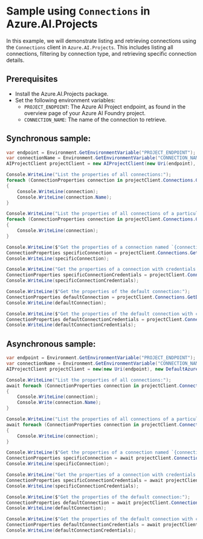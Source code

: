 # Sample using `Connections` in Azure.AI.Projects

In this example, we will demonstrate listing and retrieving connections using the `Connections` client in `Azure.AI.Projects`. This includes listing all connections, filtering by connection type, and retrieving specific connection details.

## Prerequisites

- Install the Azure.AI.Projects package.
- Set the following environment variables:
  - `PROJECT_ENDPOINT`: The Azure AI Project endpoint, as found in the overview page of your Azure AI Foundry project.
  - `CONNECTION_NAME`: The name of the connection to retrieve.

## Synchronous sample:
```C# Snippet:AI_Projects_ConnectionsExampleSync
var endpoint = Environment.GetEnvironmentVariable("PROJECT_ENDPOINT");
var connectionName = Environment.GetEnvironmentVariable("CONNECTION_NAME");
AIProjectClient projectClient = new AIProjectClient(new Uri(endpoint), new DefaultAzureCredential());

Console.WriteLine("List the properties of all connections:");
foreach (ConnectionProperties connection in projectClient.Connections.GetConnections())
{
    Console.WriteLine(connection);
    Console.WriteLine(connection.Name);
}

Console.WriteLine("List the properties of all connections of a particular type (e.g., Azure OpenAI connections):");
foreach (ConnectionProperties connection in projectClient.Connections.GetConnections(connectionType: ConnectionType.AzureOpenAI))
{
    Console.WriteLine(connection);
}

Console.WriteLine($"Get the properties of a connection named `{connectionName}`:");
ConnectionProperties specificConnection = projectClient.Connections.GetConnection(connectionName, includeCredentials: false);
Console.WriteLine(specificConnection);

Console.WriteLine("Get the properties of a connection with credentials:");
ConnectionProperties specificConnectionCredentials = projectClient.Connections.GetConnection(connectionName, includeCredentials: true);
Console.WriteLine(specificConnectionCredentials);

Console.WriteLine($"Get the properties of the default connection:");
ConnectionProperties defaultConnection = projectClient.Connections.GetDefault(includeCredentials: false);
Console.WriteLine(defaultConnection);

Console.WriteLine($"Get the properties of the default connection with credentials:");
ConnectionProperties defaultConnectionCredentials = projectClient.Connections.GetDefault(includeCredentials: true);
Console.WriteLine(defaultConnectionCredentials);
```

## Asynchronous sample:
```C# Snippet:AI_Projects_ConnectionsExampleAsync
var endpoint = Environment.GetEnvironmentVariable("PROJECT_ENDPOINT");
var connectionName = Environment.GetEnvironmentVariable("CONNECTION_NAME");
AIProjectClient projectClient = new(new Uri(endpoint), new DefaultAzureCredential());

Console.WriteLine("List the properties of all connections:");
await foreach (ConnectionProperties connection in projectClient.Connections.GetConnectionsAsync())
{
    Console.WriteLine(connection);
    Console.Write(connection.Name);
}

Console.WriteLine("List the properties of all connections of a particular type (e.g., Azure OpenAI connections):");
await foreach (ConnectionProperties connection in projectClient.Connections.GetConnectionsAsync(connectionType: ConnectionType.AzureOpenAI))
{
    Console.WriteLine(connection);
}

Console.WriteLine($"Get the properties of a connection named `{connectionName}`:");
ConnectionProperties specificConnection = await projectClient.Connections.GetConnectionAsync(connectionName, includeCredentials: false);
Console.WriteLine(specificConnection);

Console.WriteLine("Get the properties of a connection with credentials:");
ConnectionProperties specificConnectionCredentials = await projectClient.Connections.GetConnectionAsync(connectionName, includeCredentials: true);
Console.WriteLine(specificConnectionCredentials);

Console.WriteLine($"Get the properties of the default connection:");
ConnectionProperties defaultConnection = await projectClient.Connections.GetDefaultAsync(includeCredentials: false);
Console.WriteLine(defaultConnection);

Console.WriteLine($"Get the properties of the default connection with credentials:");
ConnectionProperties defaultConnectionCredentials = await projectClient.Connections.GetDefaultAsync(includeCredentials: true);
Console.WriteLine(defaultConnectionCredentials);
```
